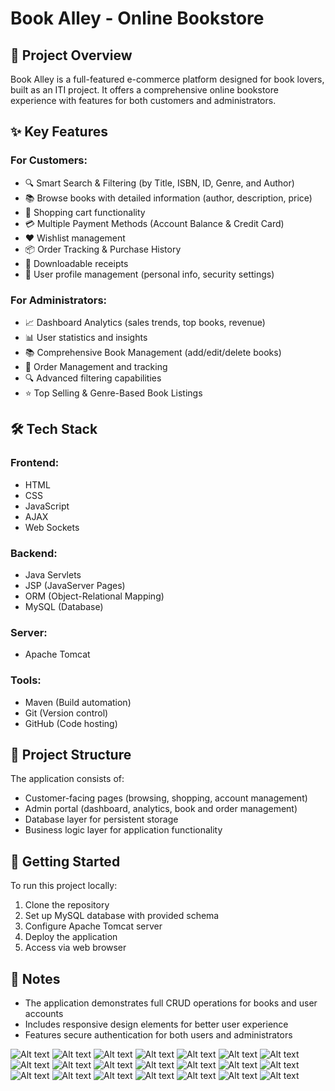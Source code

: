 # Book Alley - Online Bookstore

## 📖 Project Overview
Book Alley is a full-featured e-commerce platform designed for book lovers, built as an ITI project. It offers a comprehensive online bookstore experience with features for both customers and administrators.

## ✨ Key Features

### For Customers:
- 🔍 Smart Search & Filtering (by Title, ISBN, ID, Genre, and Author)
- 📚 Browse books with detailed information (author, description, price)
- 🛒 Shopping cart functionality
- 💳 Multiple Payment Methods (Account Balance & Credit Card)
- ❤️ Wishlist management
- 📦 Order Tracking & Purchase History
- 📄 Downloadable receipts
- 👤 User profile management (personal info, security settings)

### For Administrators:
- 📈 Dashboard Analytics (sales trends, top books, revenue)
- 📊 User statistics and insights
- 📚 Comprehensive Book Management (add/edit/delete books)
- 🚚 Order Management and tracking
- 🔍 Advanced filtering capabilities
- ⭐ Top Selling & Genre-Based Book Listings

## 🛠️ Tech Stack

### Frontend:
- HTML
- CSS
- JavaScript
- AJAX
- Web Sockets

### Backend:
- Java Servlets
- JSP (JavaServer Pages)
- ORM (Object-Relational Mapping)
- MySQL (Database)

### Server:
- Apache Tomcat

### Tools:
- Maven (Build automation)
- Git (Version control)
- GitHub (Code hosting)


## 📂 Project Structure
The application consists of:
- Customer-facing pages (browsing, shopping, account management)
- Admin portal (dashboard, analytics, book and order management)
- Database layer for persistent storage
- Business logic layer for application functionality

## 🚀 Getting Started
To run this project locally:
1. Clone the repository
2. Set up MySQL database with provided schema
3. Configure Apache Tomcat server
4. Deploy the application
5. Access via web browser

## 📝 Notes
- The application demonstrates full CRUD operations for books and user accounts
- Includes responsive design elements for better user experience
- Features secure authentication for both users and administrators

![Alt text](images/Screenshot6.png)
![Alt text](images/Screenshot7.png)
![Alt text](images/Screenshot8.png)
![Alt text](images/Screenshot9.png)
![Alt text](images/Screenshot10.png)
![Alt text](images/Screenshot11.png)
![Alt text](images/Screenshot12.png)
![Alt text](images/Screenshot13.png)
![Alt text](images/Screenshot14.png)
![Alt text](images/Screenshot15.png)
![Alt text](images/Screenshot16.png)
![Alt text](images/Screenshot17.png)
![Alt text](images/Screenshot18.png)
![Alt text](images/Screenshot19.png)
![Alt text](images/Screenshot20.png)
![Alt text](images/Screenshot21.png)
![Alt text](images/Screenshot22.png)
![Alt text](images/Screenshot23.png)
![Alt text](images/Screenshot24.png)
![Alt text](images/Screenshot25.png)
![Alt text](images/Screenshot26.png)



